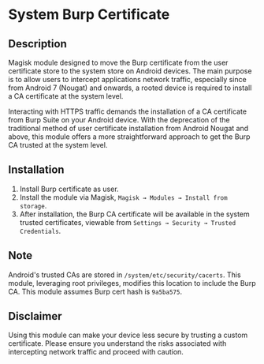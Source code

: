 # **System Burp Certificate**
## Description
Magisk module designed to move the Burp certificate from the user certificate store to the system store on Android devices. The main purpose is to allow users to intercept applications network traffic, especially since from Android 7 (Nougat) and onwards, a rooted device is required to install a CA certificate at the system level.

Interacting with HTTPS traffic demands the installation of a CA certificate from Burp Suite on your Android device. With the deprecation of the traditional method of user certificate installation from Android Nougat and above, this module offers a more straightforward approach to get the Burp CA trusted at the system level.

## Installation
1. Install Burp certificate as user.
2. Install the module via Magisk, `Magisk → Modules → Install from storage`.
3. After installation, the Burp CA certificate will be available in the system trusted certificates, viewable from `Settings → Security → Trusted Credentials`.

## Note

Android's trusted CAs are stored in `/system/etc/security/cacerts`. This module, leveraging root privileges, modifies this location to include the Burp CA. This module assumes Burp cert hash is `9a5ba575`.

## Disclaimer

Using this module can make your device less secure by trusting a custom certificate. Please ensure you understand the risks associated with intercepting network traffic and proceed with caution.
